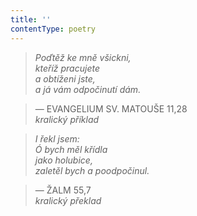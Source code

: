 ```yaml
---
title: ''
contentType: poetry
---
```


<section>

> 

> 

> 

> _Poďtěž ke mně všickni,  
> kteříž pracujete  
> a obtíženi jste,  
> a já vám odpočinutí dám._

> — EVANGELIUM SV. MATOUŠE 11,28  
> _kralický příklad_

> _I řekl jsem:  
> Ó bych měl křídla  
> jako holubice,  
> zaletěl bych a poodpočinul._

> — ŽALM 55,7  
> _kralický překlad_

</section>
